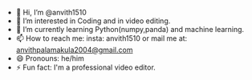 - 👋 Hi, I’m @anvith1510
- 👀 I’m interested in Coding and in video editing.
- 🌱 I’m currently learning Python(numpy,panda) and machine learning.
- 📫 How to reach me: insta: anvith1510 or mail me at: anvithpalamakula2004@gmail.com
- 😄 Pronouns: he/him
- ⚡ Fun fact: I'm a professional video editor.

<!---
anvith1510/anvith1510 is a ✨ special ✨ repository because its `README.md` (this file) appears on your GitHub profile.
You can click the Preview link to take a look at your changes.
--->
